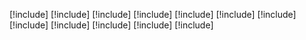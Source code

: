 [!include[](./introduction.md)]
[!include[](./user-journey.md)]
[!include[](./approvals-kit-comparison.md)]
[!include[](./setup.md)]
[!include[](./configuring-preset-approvals.md)]
[!include[](./setup-out-of-office-and-delegation.md)]
[!include[](./processing-approval-requests.md)]
[!include[](./limitations.md)]
[!include[](./whats-in-the-approval-kit/overview.md)]
[!include[](./whats-in-the-approval-kit/power-automate.md)]
[!include[](./whats-in-the-approval-kit/dataverse.md)]
[!include[](./whats-in-the-approval-kit/custom-connector.md)]